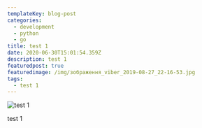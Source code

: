 ```yaml
---
templateKey: blog-post
categories:
  - development
  - python
  - go
title: test 1
date: 2020-06-30T15:01:54.359Z
description: test 1
featuredpost: true
featuredimage: /img/зображення_viber_2019-08-27_22-16-53.jpg
tags:
  - test 1
---
```

![test 1](/img/зображення_viber_2019-08-27_22-16-53.jpg "test 1")

test 1